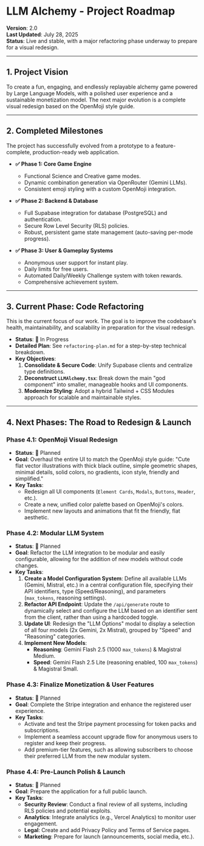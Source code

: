 # LLM Alchemy - Project Roadmap

**Version**: 2.0  
**Last Updated**: July 28, 2025  
**Status**: Live and stable, with a major refactoring phase underway to prepare for a visual redesign.

---

## 1. Project Vision

To create a fun, engaging, and endlessly replayable alchemy game powered by Large Language Models, with a polished user experience and a sustainable monetization model. The next major evolution is a complete visual redesign based on the OpenMoji style guide.

---

## 2. Completed Milestones

The project has successfully evolved from a prototype to a feature-complete, production-ready web application.

*   **✅ Phase 1: Core Game Engine**
    *   Functional Science and Creative game modes.
    *   Dynamic combination generation via OpenRouter (Gemini LLMs).
    *   Consistent emoji styling with a custom OpenMoji integration.

*   **✅ Phase 2: Backend & Database**
    *   Full Supabase integration for database (PostgreSQL) and authentication.
    *   Secure Row Level Security (RLS) policies.
    *   Robust, persistent game state management (auto-saving per-mode progress).

*   **✅ Phase 3: User & Gameplay Systems**
    *   Anonymous user support for instant play.
    *   Daily limits for free users.
    *   Automated Daily/Weekly Challenge system with token rewards.
    *   Comprehensive achievement system.

---

## 3. Current Phase: Code Refactoring

This is the current focus of our work. The goal is to improve the codebase's health, maintainability, and scalability in preparation for the visual redesign.

*   **Status**: 🔄 In Progress
*   **Detailed Plan**: See `refactoring-plan.md` for a step-by-step technical breakdown.
*   **Key Objectives**:
    1.  **Consolidate & Secure Code**: Unify Supabase clients and centralize type definitions.
    2.  **Deconstruct `LLMAlchemy.tsx`**: Break down the main "god component" into smaller, manageable hooks and UI components.
    3.  **Modernize Styling**: Adopt a hybrid Tailwind + CSS Modules approach for scalable and maintainable styles.

---

## 4. Next Phases: The Road to Redesign & Launch

### **Phase 4.1: OpenMoji Visual Redesign**

*   **Status**: 📝 Planned
*   **Goal**: Overhaul the entire UI to match the OpenMoji style guide: "Cute flat vector illustrations with thick black outline, simple geometric shapes, minimal details, solid colors, no gradients, icon style, friendly and simplified."
*   **Key Tasks**:
    *   Redesign all UI components (`Element Cards`, `Modals`, `Buttons`, `Header`, etc.).
    *   Create a new, unified color palette based on OpenMoji's colors.
    *   Implement new layouts and animations that fit the friendly, flat aesthetic.

### **Phase 4.2: Modular LLM System**

*   **Status**: 📝 Planned
*   **Goal**: Refactor the LLM integration to be modular and easily configurable, allowing for the addition of new models without code changes.
*   **Key Tasks**:
    1.  **Create a Model Configuration System**: Define all available LLMs (Gemini, Mistral, etc.) in a central configuration file, specifying their API identifiers, type (Speed/Reasoning), and parameters (`max_tokens`, reasoning settings).
    2.  **Refactor API Endpoint**: Update the `/api/generate` route to dynamically select and configure the LLM based on an identifier sent from the client, rather than using a hardcoded toggle.
    3.  **Update UI**: Redesign the "LLM Options" modal to display a selection of all four models (2x Gemini, 2x Mistral), grouped by "Speed" and "Reasoning" categories.
    4.  **Implement New Models**:
        *   **Reasoning**: Gemini Flash 2.5 (1000 `max_tokens`) & Magistral Medium.
        *   **Speed**: Gemini Flash 2.5 Lite (reasoning enabled, 100 `max_tokens`) & Magistral Small.

### **Phase 4.3: Finalize Monetization & User Features**

*   **Status**: 📝 Planned
*   **Goal**: Complete the Stripe integration and enhance the registered user experience.
*   **Key Tasks**:
    *   Activate and test the Stripe payment processing for token packs and subscriptions.
    *   Implement a seamless account upgrade flow for anonymous users to register and keep their progress.
    *   Add premium-tier features, such as allowing subscribers to choose their preferred LLM from the new modular system.

### **Phase 4.4: Pre-Launch Polish & Launch**

*   **Status**: 📝 Planned
*   **Goal**: Prepare the application for a full public launch.
*   **Key Tasks**:
    *   **Security Review**: Conduct a final review of all systems, including RLS policies and potential exploits.
    *   **Analytics**: Integrate analytics (e.g., Vercel Analytics) to monitor user engagement.
    *   **Legal**: Create and add Privacy Policy and Terms of Service pages.
    *   **Marketing**: Prepare for launch (announcements, social media, etc.).
